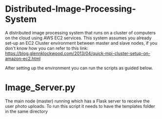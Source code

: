 # Distributed-Image-Processing-System
A distributed image processing system that runs on a cluster of computers on the cloud using AWS EC2 services.
This system assumes you already set-up an EC2 Cluster environment between master and slave nodes, if you don't know how you can refer to this link: 
https://blog.glennklockwood.com/2013/04/quick-mpi-cluster-setup-on-amazon-ec2.html

After setting up the environment you can run the scripts as guided below.


# Image_Server.py
The main node (master) running which has a Flask server to receive the user photo uploads.
To run this script it needs to have the templates folder in the same directory 
